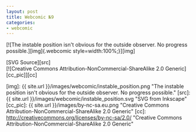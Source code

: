 ```yaml
---
layout: post
title: Webcomic №9
categories:
- webcomic
---
```

[![The instable position isn't obvious for the outside observer. No progress possible.][img]{.webcomic style=width:100%;}][img]

[SVG Source][src]<br/>
[![Creative Commons Attribution-NonCommercial-ShareAlike 2.0 Generic][cc_pic]][cc]

[img]:  {{ site.url }}/images/webcomic/instable_position.png "The instable position isn't obvious for the outside observer. No progress possible."
[src]:  {{ site.url }}/images/webcomic/instable_position.svg "SVG from Inkscape"
[cc_pic]: {{ site.url }}/images/by-nc-sa.eu.png "Creative Commons Attribution-NonCommercial-ShareAlike 2.0 Generic"
[cc]: http://creativecommons.org/licenses/by-nc-sa/2.0/ "Creative Commons Attribution-NonCommercial-ShareAlike 2.0 Generic"